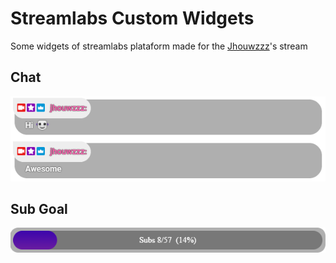 # Streamlabs Custom Widgets
Some widgets of streamlabs plataform made for the [Jhouwzzz](https://twitch.tv/jhouwzzz)'s stream

## Chat
![Chat](/Assets/chat.png)

## Sub Goal
![Sub Goal](/Assets/sub-goal.png)